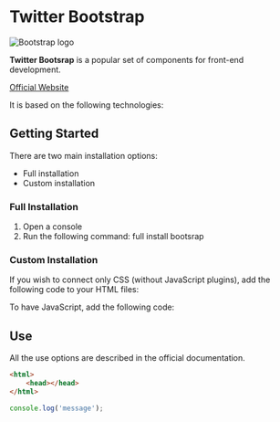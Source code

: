 # Twitter Bootstrap

![Bootstrap logo](https://getbootstrap.com/docs/5.3/assets/brand/bootstrap-logo-shadow.png)

**Twitter Bootsrap** is a popular set of components for front-end development.

[Official Website](https://getbootstrap.com)

It is based on the following technologies:

## Getting Started
There are two main installation options:
* Full installation
* Custom installation

### Full Installation
1. Open a console 
1. Run the following command: full install bootsrap

### Custom Installation
If you wish to connect only CSS (without JavaScript plugins), add the following code to your HTML files:

To have JavaScript, add the following code:

## Use
All the use options are described in the official documentation.

```html
<html>
    <head></head>
</html>
```

```javascript
console.log('message');
```